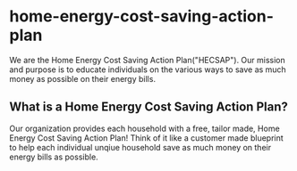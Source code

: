 # home-energy-cost-saving-action-plan
We are the Home Energy Cost Saving Action Plan("HECSAP"). Our mission and purpose is to educate individuals on the various ways to save as much money as possible on their energy bills. 

## What is a Home Energy Cost Saving Action Plan?
Our organization provides each household with a free, tailor made, Home Energy Cost Saving Action Plan! Think of it like a customer made blueprint to help each individual unqiue household save as much money on their energy bills as possible.
